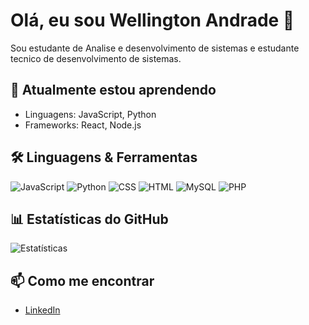 # Olá, eu sou Wellington Andrade 👋

Sou estudante de Analise e desenvolvimento de sistemas e estudante tecnico de desenvolvimento de sistemas.

## 🌱 Atualmente estou aprendendo
- Linguagens: JavaScript, Python
- Frameworks: React, Node.js

## 🛠️ Linguagens & Ferramentas
![JavaScript](https://img.shields.io/badge/-JavaScript-black?style=flat-square&logo=javascript)
![Python](https://img.shields.io/badge/-Python-black?style=flat-square&logo=python)
![CSS](https://img.shields.io/badge/-CSS-black?style=flat-square&logo=css3)
![HTML](https://img.shields.io/badge/-HTML-black?style=flat-square&logo=html5)
![MySQL](https://img.shields.io/badge/-MySQL-black?style=flat-square&logo=mysql)
![PHP](https://img.shields.io/badge/-PHP-black?style=flat-square&logo=php)

## 📊 Estatísticas do GitHub
![Estatísticas](https://github-readme-stats.vercel.app/api?username=Wellandradexix100&show_icons=true&theme=radical)

## 📫 Como me encontrar
- [LinkedIn](https://www.linkedin.com/in/wellington-andrade-2b48a8238/)
  
